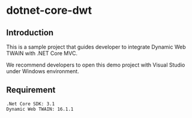 # dotnet-core-dwt

## Introduction

This is a sample project that guides developer to integrate  Dynamic Web TWAIN with .NET Core MVC.  

We recommend developers to open this demo project with Visual Studio under Windows environment. 

## Requirement

```
.Net Core SDK: 3.1
Dynamic Web TWAIN: 16.1.1
```